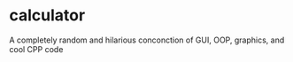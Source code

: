 # calculator
A completely random and hilarious conconction of GUI, OOP, graphics, and cool CPP code
